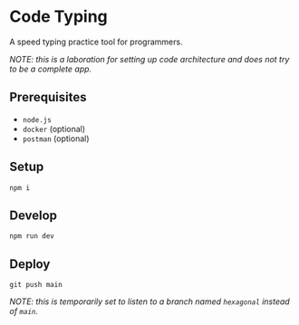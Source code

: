 # Code Typing

A speed typing practice tool for programmers.

_NOTE: this is a laboration for setting up code architecture and does not try to be a complete app._

## Prerequisites

- `node.js`
- `docker` (optional)
- `postman` (optional)

## Setup

`npm i`

## Develop

`npm run dev`

## Deploy

`git push main`

_NOTE: this is temporarily set to listen to a branch named `hexagonal` instead of `main`._
